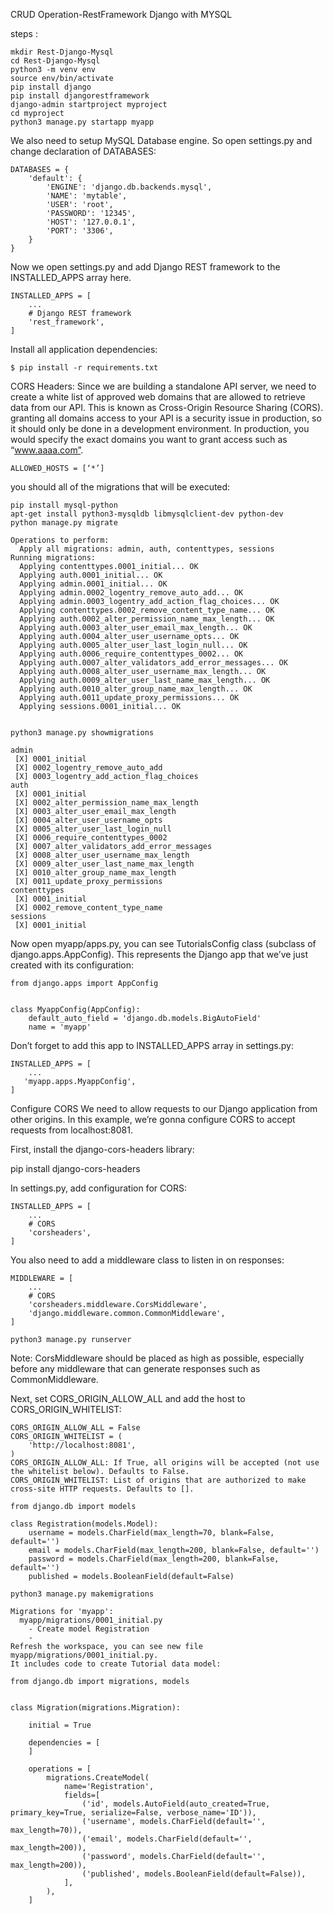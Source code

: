 CRUD Operation-RestFramework Django with MYSQL

steps :
```
mkdir Rest-Django-Mysql
cd Rest-Django-Mysql
python3 -m venv env
source env/bin/activate
pip install django
pip install djangorestframework
django-admin startproject myproject
cd myproject
python3 manage.py startapp myapp
```

We also need to setup MySQL Database engine.
So open settings.py and change declaration of DATABASES:
```
DATABASES = {
    'default': {
        'ENGINE': 'django.db.backends.mysql',
        'NAME': 'mytable',
        'USER': 'root',
        'PASSWORD': '12345',
        'HOST': '127.0.0.1',
        'PORT': '3306',
    }
}
```
Now we open settings.py and add Django REST framework to the INSTALLED_APPS array here.
```
INSTALLED_APPS = [
    ...
    # Django REST framework 
    'rest_framework',
]
```
Install all application dependencies:
```
$ pip install -r requirements.txt
```
CORS Headers: Since we are building a standalone API server, we need to create a white list of approved web domains that are allowed to retrieve data from our API. This is known as Cross-Origin Resource Sharing (CORS).
granting all domains access to your API is a security issue in production, so it should only be done in a development environment. In production, you would specify the exact domains you want to grant access such as “www.aaaa.com”.
```
ALLOWED_HOSTS = [‘*’]
```
you should all of the migrations that will be executed:
```
pip install mysql-python
apt-get install python3-mysqldb libmysqlclient-dev python-dev
python manage.py migrate

Operations to perform:
  Apply all migrations: admin, auth, contenttypes, sessions
Running migrations:
  Applying contenttypes.0001_initial... OK
  Applying auth.0001_initial... OK
  Applying admin.0001_initial... OK
  Applying admin.0002_logentry_remove_auto_add... OK
  Applying admin.0003_logentry_add_action_flag_choices... OK
  Applying contenttypes.0002_remove_content_type_name... OK
  Applying auth.0002_alter_permission_name_max_length... OK
  Applying auth.0003_alter_user_email_max_length... OK
  Applying auth.0004_alter_user_username_opts... OK
  Applying auth.0005_alter_user_last_login_null... OK
  Applying auth.0006_require_contenttypes_0002... OK
  Applying auth.0007_alter_validators_add_error_messages... OK
  Applying auth.0008_alter_user_username_max_length... OK
  Applying auth.0009_alter_user_last_name_max_length... OK
  Applying auth.0010_alter_group_name_max_length... OK
  Applying auth.0011_update_proxy_permissions... OK
  Applying sessions.0001_initial... OK


python3 manage.py showmigrations

admin
 [X] 0001_initial
 [X] 0002_logentry_remove_auto_add
 [X] 0003_logentry_add_action_flag_choices
auth
 [X] 0001_initial
 [X] 0002_alter_permission_name_max_length
 [X] 0003_alter_user_email_max_length
 [X] 0004_alter_user_username_opts
 [X] 0005_alter_user_last_login_null
 [X] 0006_require_contenttypes_0002
 [X] 0007_alter_validators_add_error_messages
 [X] 0008_alter_user_username_max_length
 [X] 0009_alter_user_last_name_max_length
 [X] 0010_alter_group_name_max_length
 [X] 0011_update_proxy_permissions
contenttypes
 [X] 0001_initial
 [X] 0002_remove_content_type_name
sessions
 [X] 0001_initial
```
Now open myapp/apps.py, you can see TutorialsConfig class (subclass of django.apps.AppConfig).
This represents the Django app that we’ve just created with its configuration:
```
from django.apps import AppConfig


class MyappConfig(AppConfig):
    default_auto_field = 'django.db.models.BigAutoField'
    name = 'myapp'
 ```
 Don’t forget to add this app to INSTALLED_APPS array in settings.py:
```
INSTALLED_APPS = [
    ...
   'myapp.apps.MyappConfig',
]
```
Configure CORS
We need to allow requests to our Django application from other origins.
In this example, we’re gonna configure CORS to accept requests from localhost:8081.

First, install the django-cors-headers library:

pip install django-cors-headers

In settings.py, add configuration for CORS:
```
INSTALLED_APPS = [
    ...
    # CORS
    'corsheaders',
]
```
You also need to add a middleware class to listen in on responses:
```
MIDDLEWARE = [
    ...
    # CORS
    'corsheaders.middleware.CorsMiddleware',
    'django.middleware.common.CommonMiddleware',
]
```

```
python3 manage.py runserver
```

Note: CorsMiddleware should be placed as high as possible, especially before any middleware that can generate responses such as CommonMiddleware.

Next, set CORS_ORIGIN_ALLOW_ALL and add the host to CORS_ORIGIN_WHITELIST:
```
CORS_ORIGIN_ALLOW_ALL = False
CORS_ORIGIN_WHITELIST = (
    'http://localhost:8081',
)
CORS_ORIGIN_ALLOW_ALL: If True, all origins will be accepted (not use the whitelist below). Defaults to False.
CORS_ORIGIN_WHITELIST: List of origins that are authorized to make cross-site HTTP requests. Defaults to [].

```
```
from django.db import models

class Registration(models.Model):
    username = models.CharField(max_length=70, blank=False, default='')
    email = models.CharField(max_length=200, blank=False, default='')
    password = models.CharField(max_length=200, blank=False, default='')
    published = models.BooleanField(default=False)
    
python3 manage.py makemigrations

Migrations for 'myapp':
  myapp/migrations/0001_initial.py
    - Create model Registration
    - 
Refresh the workspace, you can see new file myapp/migrations/0001_initial.py.
It includes code to create Tutorial data model:

from django.db import migrations, models


class Migration(migrations.Migration):

    initial = True

    dependencies = [
    ]

    operations = [
        migrations.CreateModel(
            name='Registration',
            fields=[
                ('id', models.AutoField(auto_created=True, primary_key=True, serialize=False, verbose_name='ID')),
                ('username', models.CharField(default='', max_length=70)),
                ('email', models.CharField(default='', max_length=200)),
                ('password', models.CharField(default='', max_length=200)),
                ('published', models.BooleanField(default=False)),
            ],
        ),
    ]
   ```
